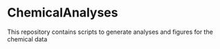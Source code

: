 # ChemicalAnalyses
This repository contains scripts to generate analyses and figures for the chemical data
